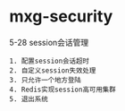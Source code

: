 # mxg-security
5-28 session会话管理
    
    1. 配置session会话超时
    2. 自定义session失效处理
    3. 只允许一个地方登陆
    4. Redis实现session高可用集群
    5. 退出系统